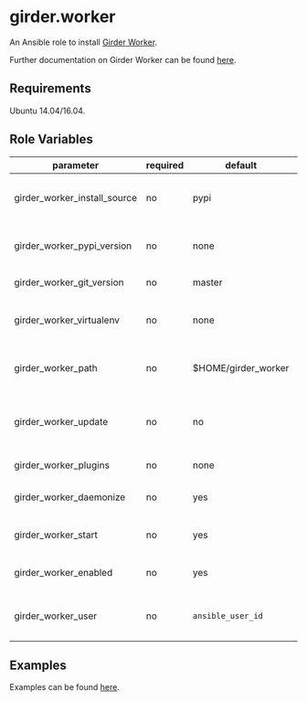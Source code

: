 girder.worker
====================
An Ansible role to install [Girder Worker](https://github.com/girder/girder_worker).

Further documentation on Girder Worker can be found [here](https://girder-worker.readthedocs.io).

Requirements
------------

Ubuntu 14.04/16.04.

Role Variables
--------------

| parameter                    | required | default             | comments                                                                                                                    |
| --------------------------   | -------- | --------------------| ----------------------------------------------------------------------------------------------------------------------------|
| girder_worker_install_source | no       | pypi                | Must be "pypi" or "git" to determine where to fetch the source code from. If git, the pip install will be editable.         |
| girder_worker_pypi_version   | no       | none                | The version to be passed to pip install, only applicable if `girder_worker_install_source` is "pypi".                       |
| girder_worker_git_version    | no       | master              | Git commit-ish for fetching Girder Worker.                                                                                  |
| girder_worker_virtualenv     | no       | none                | Path to a Python virtual environment to install Girder Worker in (doesn't have to exist yet).                               |
| girder_worker_path           | no       | $HOME/girder_worker | Path to install Girder Worker in. Only applicable if `girder_worker_install_source` is "git".                               |
| girder_worker_update         | no       | no                  | Whether provisioning should fetch new versions. (`pip --upgrade` or `git pull` depending on `girder_worker_install_source`) |
| girder_worker_plugins        | no       | none                | List of Girder Worker plugins to install.                                                                                   |
| girder_worker_daemonize      | no       | yes                 | Whether to install the relevant service files (systemd or upstart).                                                         |
| girder_worker_start          | no       | yes                 | Whether to start the installed service (requires `girder_worker_daemonize`).                                                |
| girder_worker_enabled        | no       | yes                 | Whether to enable the installed service (requires `girder_worker_daemonize`).                                               |
| girder_worker_user           | no       | `ansible_user_id`   | The user to run Girder Worker as, this is only used if `girder_worker_daemonize` is true.                                   |


Examples
--------

Examples can be found [here](https://github.com/girder/girder_worker/tree/master/devops/ansible/examples).
